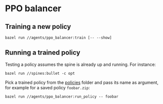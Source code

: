 # PPO balancer

## Training a new policy

```
bazel run //agents/ppo_balancer:train [-- --show]
```

## Running a trained policy

Testing a policy assumes the spine is already up and running. For instance:

```
bazel run //spines:bullet -c opt
```

Pick a trained policy from the [policies](policies/) folder and pass its name as argument, for example for a saved policy `foobar.zip`:

```
bazel run //agents/ppo_balancer:run_policy -- foobar
```
